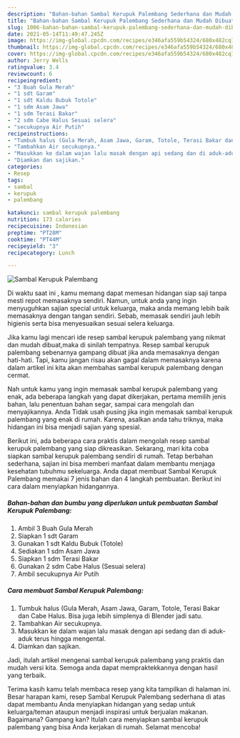 ```yaml
---
description: "Bahan-bahan Sambal Kerupuk Palembang Sederhana dan Mudah Dibuat"
title: "Bahan-bahan Sambal Kerupuk Palembang Sederhana dan Mudah Dibuat"
slug: 1006-bahan-bahan-sambal-kerupuk-palembang-sederhana-dan-mudah-dibuat
date: 2021-05-14T11:49:47.245Z
image: https://img-global.cpcdn.com/recipes/e346afa559b54324/680x482cq70/sambal-kerupuk-palembang-foto-resep-utama.jpg
thumbnail: https://img-global.cpcdn.com/recipes/e346afa559b54324/680x482cq70/sambal-kerupuk-palembang-foto-resep-utama.jpg
cover: https://img-global.cpcdn.com/recipes/e346afa559b54324/680x482cq70/sambal-kerupuk-palembang-foto-resep-utama.jpg
author: Jerry Wells
ratingvalue: 3.4
reviewcount: 6
recipeingredient:
- "3 Buah Gula Merah"
- "1 sdt Garam"
- "1 sdt Kaldu Bubuk Totole"
- "1 sdm Asam Jawa"
- "1 sdm Terasi Bakar"
- "2 sdm Cabe Halus Sesuai selera"
- "secukupnya Air Putih"
recipeinstructions:
- "Tumbuk halus (Gula Merah, Asam Jawa, Garam, Totole, Terasi Bakar dan Cabe Halus. Bisa juga lebih simplenya di Blender jadi satu."
- "Tambahkan Air secukupnya."
- "Masukkan ke dalam wajan lalu masak dengan api sedang dan di aduk-aduk terus hingga mengental."
- "Diamkan dan sajikan."
categories:
- Resep
tags:
- sambal
- kerupuk
- palembang

katakunci: sambal kerupuk palembang 
nutrition: 173 calories
recipecuisine: Indonesian
preptime: "PT28M"
cooktime: "PT44M"
recipeyield: "3"
recipecategory: Lunch

---
```



![Sambal Kerupuk Palembang](https://img-global.cpcdn.com/recipes/e346afa559b54324/680x482cq70/sambal-kerupuk-palembang-foto-resep-utama.jpg)

Di waktu  saat ini , kamu memang dapat memesan hidangan siap saji tanpa mesti repot memasaknya sendiri. Namun, untuk anda yang ingin menyuguhkan sajian special untuk keluarga, maka anda memang lebih baik memasaknya dengan tangan sendiri. Sebab, memasak sendiri jauh lebih higienis serta bisa menyesuaikan sesuai selera keluarga.

Jika kamu lagi mencari ide resep sambal kerupuk palembang yang nikmat dan mudah dibuat,maka di sinilah tempatnya. Resep sambal kerupuk palembang  sebenarnya gampang dibuat jika anda memasaknya dengan hati-hati. Tapi, kamu jangan risau akan gagal dalam memasaknya 
karena dalam artikel ini kita akan membahas sambal kerupuk palembang dengan cermat.  



Nah untuk kamu yang ingin memasak sambal kerupuk palembang yang enak, ada beberapa langkah yang dapat dikerjakan, pertama memilih jenis bahan, lalu penentuan bahan segar, sampai cara mengolah dan menyajikannya. Anda Tidak usah pusing jika ingin memasak sambal kerupuk palembang yang enak di rumah. Karena, asalkan anda  tahu triknya, maka hidangan ini bisa menjadi sajian yang spesial.

Berikut ini, ada beberapa cara praktis  dalam mengolah resep sambal kerupuk palembang yang siap dikreasikan. Sekarang, mari kita coba siapkan sambal kerupuk palembang sendiri di rumah. Tetap berbahan sederhana, sajian ini bisa memberi manfaat dalam membantu menjaga kesehatan tubuhmu sekeluarga. Anda dapat membuat Sambal Kerupuk Palembang memakai 7 jenis bahan dan 4 langkah pembuatan. Berikut ini cara dalam menyiapkan hidangannya.

<!--inarticleads1-->

##### Bahan-bahan dan bumbu yang diperlukan untuk pembuatan Sambal Kerupuk Palembang:

1. Ambil 3 Buah Gula Merah
1. Siapkan 1 sdt Garam
1. Gunakan 1 sdt Kaldu Bubuk (Totole)
1. Sediakan 1 sdm Asam Jawa
1. Siapkan 1 sdm Terasi Bakar
1. Gunakan 2 sdm Cabe Halus (Sesuai selera)
1. Ambil secukupnya Air Putih




<!--inarticleads2-->

##### Cara membuat Sambal Kerupuk Palembang:

1. Tumbuk halus (Gula Merah, Asam Jawa, Garam, Totole, Terasi Bakar dan Cabe Halus. Bisa juga lebih simplenya di Blender jadi satu.
1. Tambahkan Air secukupnya.
1. Masukkan ke dalam wajan lalu masak dengan api sedang dan di aduk-aduk terus hingga mengental.
1. Diamkan dan sajikan.




Jadi, itulah artikel mengenai  sambal kerupuk palembang  yang praktis dan mudah versi kita. Semoga anda dapat mempraktekkannya dengan hasil yang terbaik. 

Terima kasih kamu telah membaca resep yang kita tampilkan di halaman ini. Besar harapan kami, resep  Sambal Kerupuk Palembang sederhana di atas dapat membantu Anda menyiapkan hidangan yang sedap untuk keluarga/teman ataupun menjadi inspirasi untuk berjualan makanan. Bagaimana? Gampang kan? Itulah cara menyiapkan sambal kerupuk palembang yang bisa Anda kerjakan di rumah. Selamat mencoba!

